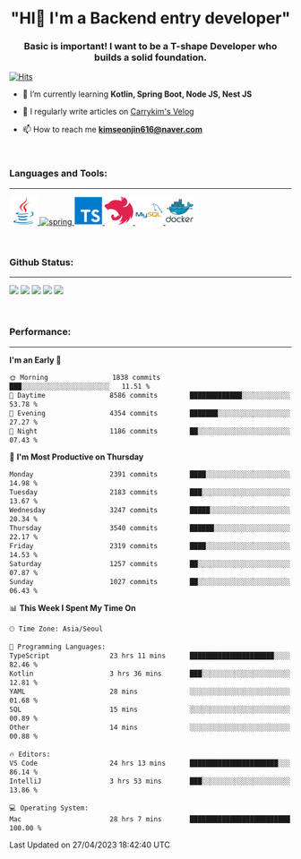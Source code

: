<h1 align="center">"HI👋 I'm a Backend entry developer" </h1>
<h3 align="center">Basic is important! I want to be a T-shape Developer who builds a solid foundation.</h3>

[![Hits](https://hits.seeyoufarm.com/api/count/incr/badge.svg?url=https%3A%2F%2Fgithub.com%2Fgimseonjin&count_bg=%2318BFE5&title_bg=%23555555&icon=ko-fi.svg&icon_color=%23E7E7E7&title=hits&edge_flat=false)](https://hits.seeyoufarm.com)

- 🌱 I’m currently learning **Kotlin, Spring Boot, Node JS, Nest JS**

- 📝 I regularly write articles on [Carrykim's Velog](https://velog.io/@carrykim)

- 📫 How to reach me **kimseonjin616@naver.com**

<br/>

<h3 align="left">Languages and Tools:</h3>

***

<p align="left"> 
 <a href="https://www.java.com" target="_blank" rel="noreferrer"> <img src="https://raw.githubusercontent.com/devicons/devicon/master/icons/java/java-original.svg" alt="java" width="10%" height="10%"/> </a>
 <a href="https://spring.io/" target="_blank" rel="noreferrer"> <img src="https://www.vectorlogo.zone/logos/springio/springio-icon.svg" alt="spring" width="10%" height="10%"/> </a>
  <a href="https://www.typescriptlang.org/" target="_blank" rel="noreferrer"> <img src="https://raw.githubusercontent.com/devicons/devicon/master/icons/typescript/typescript-original.svg" alt="typescript" width="10%" height="10%"/> </a>
<a href="https://nestjs.com/" target="_blank" rel="noreferrer"> <img src="https://raw.githubusercontent.com/devicons/devicon/master/icons/nestjs/nestjs-plain.svg" alt="nestjs" width="10%" height="10%"/> </a> 
<a href="https://www.mysql.com/" target="_blank" rel="noreferrer"> <img src="https://raw.githubusercontent.com/devicons/devicon/master/icons/mysql/mysql-original-wordmark.svg" alt="mysql" width="10%" height="10%"/>  </a>
 <a href="https://www.docker.com/" target="_blank" rel="noreferrer"> <img src="https://raw.githubusercontent.com/devicons/devicon/master/icons/docker/docker-original-wordmark.svg" alt="docker" width="10%" height="10%"/> </a>
 </p>
</p>

<br/>

<h3 align="left">Github Status:</h3>

***

![](http://github-profile-summary-cards.vercel.app/api/cards/profile-details?username=gimseonjin&theme=nord_bright)
![](http://github-profile-summary-cards.vercel.app/api/cards/repos-per-language?username=gimseonjin&theme=nord_bright)
![](http://github-profile-summary-cards.vercel.app/api/cards/most-commit-language?username=gimseonjin&theme=nord_bright)
![](http://github-profile-summary-cards.vercel.app/api/cards/stats?username=gimseonjin&theme=nord_bright)
![](http://github-profile-summary-cards.vercel.app/api/cards/productive-time?username=gimseonjin&theme=nord_bright&utcOffset=8)


<br/>

<h3 align="left">Performance:</h3>

***

<!--START_SECTION:waka-->
**I'm an Early 🐤** 

```text
🌞 Morning                1838 commits        ███░░░░░░░░░░░░░░░░░░░░░░   11.51 % 
🌆 Daytime                8586 commits        █████████████░░░░░░░░░░░░   53.78 % 
🌃 Evening                4354 commits        ███████░░░░░░░░░░░░░░░░░░   27.27 % 
🌙 Night                  1186 commits        ██░░░░░░░░░░░░░░░░░░░░░░░   07.43 % 
```
📅 **I'm Most Productive on Thursday** 

```text
Monday                   2391 commits        ████░░░░░░░░░░░░░░░░░░░░░   14.98 % 
Tuesday                  2183 commits        ███░░░░░░░░░░░░░░░░░░░░░░   13.67 % 
Wednesday                3247 commits        █████░░░░░░░░░░░░░░░░░░░░   20.34 % 
Thursday                 3540 commits        ██████░░░░░░░░░░░░░░░░░░░   22.17 % 
Friday                   2319 commits        ████░░░░░░░░░░░░░░░░░░░░░   14.53 % 
Saturday                 1257 commits        ██░░░░░░░░░░░░░░░░░░░░░░░   07.87 % 
Sunday                   1027 commits        ██░░░░░░░░░░░░░░░░░░░░░░░   06.43 % 
```


📊 **This Week I Spent My Time On** 

```text
🕑︎ Time Zone: Asia/Seoul

💬 Programming Languages: 
TypeScript               23 hrs 11 mins      █████████████████████░░░░   82.46 % 
Kotlin                   3 hrs 36 mins       ███░░░░░░░░░░░░░░░░░░░░░░   12.81 % 
YAML                     28 mins             ░░░░░░░░░░░░░░░░░░░░░░░░░   01.68 % 
SQL                      15 mins             ░░░░░░░░░░░░░░░░░░░░░░░░░   00.89 % 
Other                    14 mins             ░░░░░░░░░░░░░░░░░░░░░░░░░   00.88 % 

🔥 Editors: 
VS Code                  24 hrs 13 mins      ██████████████████████░░░   86.14 % 
IntelliJ                 3 hrs 53 mins       ███░░░░░░░░░░░░░░░░░░░░░░   13.86 % 

💻 Operating System: 
Mac                      28 hrs 7 mins       █████████████████████████   100.00 % 
```


 Last Updated on 27/04/2023 18:42:40 UTC
<!--END_SECTION:waka-->

<div align="center">
  
